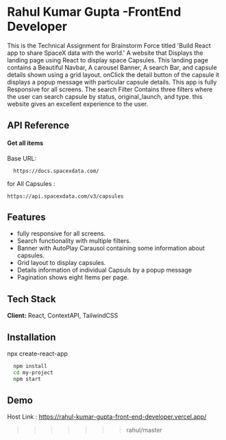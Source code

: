 # Rahul Kumar Gupta -FrontEnd Developer

This is the Technical Assignment for Brainstorm Force titled 'Build React app to share SpaceX data with the world.' A website that Displays the landing page using React to display space Capsules. This landing page contains a Beautiful Navbar, A carousel Banner, A search Bar, and  capsule details shown using a grid layout. onClick the detail button of the capsule it displays a popup message with particular capsule details. This app is fully Responsive for all screens. The search Filter Contains three filters where the user can search capsule by status, original_launch, and type.
this website gives an excellent experience to the user. 






## API Reference

#### Get all items
Base URL:
```http
  https://docs.spacexdata.com/
```


for All Capsules :
```http 
https://api.spacexdata.com/v3/capsules
```




## Features

- fully responsive for all screens. 
- Search functionality with multiple filters.
- Banner with AutoPlay Carausol containing some information about capsules.
- Grid layout to display capsules.
- Details information of individual Capsuls by a popup message 
- Pagination shows eight Items per page.



## Tech Stack

**Client:** React, ContextAPI, TailwindCSS




## Installation

npx create-react-app

```bash
  npm install 
  cd my-project
  npm start
```
    
## Demo

Host Link :
https://rahul-kumar-gupta-front-end-developer.vercel.app/



>>>>>>> rahul/master

